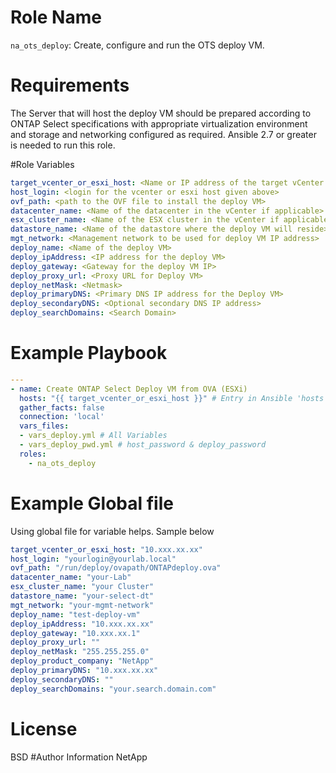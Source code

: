 # Role Name
`na_ots_deploy`: Create, configure and run the OTS deploy VM.

# Requirements
The Server that will host the deploy VM should be prepared according to ONTAP Select specifications with appropriate virtualization environment and storage and networking configured as required.
Ansible 2.7 or greater is needed to run this role.

#Role Variables
```yaml
target_vcenter_or_esxi_host: <Name or IP address of the target vCenter or esxi host>
host_login: <login for the vcenter or esxi host given above>
ovf_path: <path to the OVF file to install the deploy VM>
datacenter_name: <Name of the datacenter in the vCenter if applicable>
esx_cluster_name: <Name of the ESX cluster in the vCenter if applicable>
datastore_name: <Name of the datastore where the deploy VM will reside>
mgt_network: <Management network to be used for deploy VM IP address>
deploy_name: <Name of the deploy VM>
deploy_ipAddress: <IP address for the deploy VM>
deploy_gateway: <Gateway for the deploy VM IP>
deploy_proxy_url: <Proxy URL for Deploy VM>
deploy_netMask: <Netmask>
deploy_primaryDNS: <Primary DNS IP address for the Deploy VM>
deploy_secondaryDNS: <Optional secondary DNS IP address>
deploy_searchDomains: <Search Domain>
```
# Example Playbook
```yaml
---
- name: Create ONTAP Select Deploy VM from OVA (ESXi)
  hosts: "{{ target_vcenter_or_esxi_host }}" # Entry in Ansible 'hosts' file
  gather_facts: false
  connection: 'local'
  vars_files:
  - vars_deploy.yml # All Variables
  - vars_deploy_pwd.yml # host_password & deploy_password
  roles:
    - na_ots_deploy
```
# Example Global file
Using global file for variable helps.  Sample below
```yaml
target_vcenter_or_esxi_host: "10.xxx.xx.xx"
host_login: "yourlogin@yourlab.local"
ovf_path: "/run/deploy/ovapath/ONTAPdeploy.ova"
datacenter_name: "your-Lab"
esx_cluster_name: "your Cluster"
datastore_name: "your-select-dt"
mgt_network: "your-mgmt-network"
deploy_name: "test-deploy-vm"
deploy_ipAddress: "10.xxx.xx.xx"
deploy_gateway: "10.xxx.xx.1"
deploy_proxy_url: ""
deploy_netMask: "255.255.255.0"
deploy_product_company: "NetApp"
deploy_primaryDNS: "10.xxx.xx.xx"
deploy_secondaryDNS: ""
deploy_searchDomains: "your.search.domain.com"
```
# License
BSD
#Author Information
NetApp
